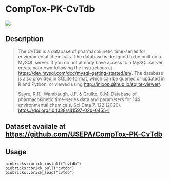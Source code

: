 # CompTox-PK-CvTdb

<a href="https://github.com/biobricks-ai/cvtdb/actions"><img src="https://github.com/biobricks-ai/cvtdb/actions/workflows/bricktools-check.yaml/badge.svg?branch=main"/></a>

## Description

> The CvTdb is a database of pharmacokinetic time-series for environmental chemicals. The database is designed to be built on a MySQL server. If you do not already have access to a MySQL server, create your own following the instructions at https://dev.mysql.com/doc/mysql-getting-started/en/. The database is also provided in SQLite format, which can be queried or updated in R and Python, or viewed using http://inloop.github.io/sqlite-viewer/.
>
> Sayre, R.R., Wambaugh, J.F. & Grulke, C.M. Database of pharmacokinetic time-series data and parameters for 144 environmental chemicals. Sci Data 7, 122 (2020). https://doi.org/10.1038/s41597-020-0455-1

## Dataset availale at <https://github.com/USEPA/CompTox-PK-CvTdb>



## Usage
```{R}
biobricks::brick_install("cvtdb")
biobricks::brick_pull("cvtdb")
biobricks::brick_load("cvtdb")
```
